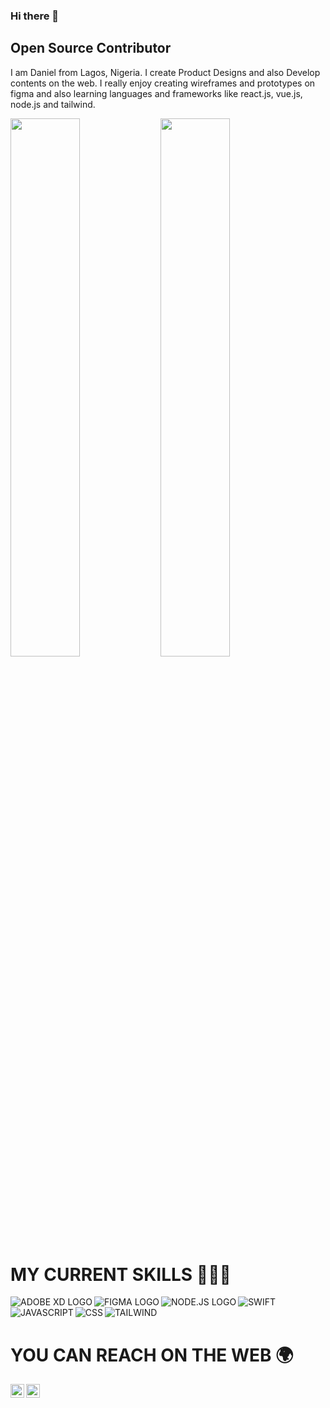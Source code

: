 ### Hi there 👋
## Open Source Contributor

I am Daniel from Lagos, Nigeria. I create  Product Designs and also Develop contents on the web. I really enjoy creating  wireframes and prototypes on figma and also learning languages and frameworks like react.js, vue.js, node.js and tailwind.

 <img align="left"  width="47%" src ="https://github-readme-stats.vercel.app/api?username=Dannyung50&show_icons&true&theme=radical">
<img  align="left" width="47%"  src="https://github-readme-stats.vercel.app/api/top-langs/?username=Dannyung50&layout=compact">

# MY CURRENT SKILLS 🧑🏿‍💻

<img align="left" alt="ADOBE XD LOGO" src="https://img.shields.io/badge/Adobe%20XD-470137?style=for-the-badge&logo=Adobe%20XD&logoColor=#FF61F6">
<img align="left" alt="FIGMA LOGO" src="https://img.shields.io/badge/figma-%23F24E1E.svg?style=for-the-badge&logo=figma&logoColor=white">
<img align="left" alt="NODE.JS LOGO" src="https://img.shields.io/badge/node.js-6DA55F?style=for-the-badge&logo=node.js&logoColor=white">
<img align="left" alt="SWIFT" src="https://img.shields.io/badge/swift-F54A2A?style=for-the-badge&logo=swift&logoColor=white">
<img align="left" alt="JAVASCRIPT" src="https://img.shields.io/badge/javascript-%23323330.svg?style=for-the-badge&logo=javascript&logoColor=%23F7DF1E">
<img align="left" alt="CSS" src="https://img.shields.io/badge/css3-%231572B6.svg?style=for-the-badge&logo=css3&logoColor=white">
<img  alt="TAILWIND" src="https://img.shields.io/badge/tailwindcss-%2338B2AC.svg?style=for-the-badge&logo=tailwind-css&logoColor=white">


 # YOU CAN REACH ON THE WEB  🌍
                                                                                                                                          
   <a href="https://www.linkedin.com/in/daniel-olaleye-1750151aa/"> <img align="left" alt="Daniel Olaleye || Linkedin" width="22px" src="https://raw.githubusercontent.com/peterthehan/peterthehan/master/assets/linkedin.svg"> </a>
   
   <a href="√"> <img align="left" alt="Daniel Olaleye || Twitter" width="22px" src="https://raw.githubusercontent.com/peterthehan/peterthehan/master/assets/twitter.svg"> </a>
   
  
